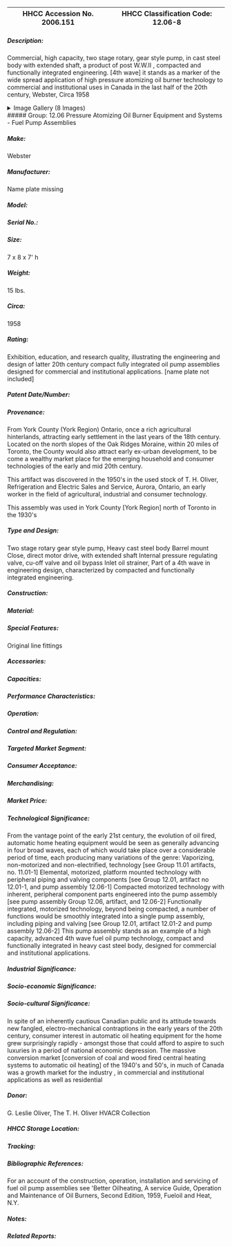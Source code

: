 | **HHCC Accession No. 2006.151** |**HHCC Classification Code:  12.06-8**|
| ----------- | ----------- |
##### Description:
Commercial, high capacity, two stage rotary, gear style pump, in cast steel body with extended shaft, a product of post W.W.II , compacted and functionally integrated engineering. [4th wave] it stands as a marker of the wide spread application of high pressure atomizing oil burner technology to commercial and institutional uses in Canada in the last half of the 20th century, Webster, Circa 1958


<details>
	<summary>Image Gallery (8 Images)</summary>
<div class="gallery gallery-wrapper--full" contenteditable="false" data-is-empty="false" data-translation="Add images" data-columns="6">
<figure class="gallery__item"><a href="#DOMAIN_NAME#gallery/12.06-8.jpg" data-size="1689x1485"><img src="#DOMAIN_NAME#gallery/12.06-8-thumbnail.jpg" alt=""></a></figure>
<figure class="gallery__item"><a href="#DOMAIN_NAME#gallery/12.06-8a.jpg" data-size="1441x1526"><img src="#DOMAIN_NAME#gallery/12.06-8a-thumbnail.jpg" alt=""></a></figure>
<figure class="gallery__item"><a href="#DOMAIN_NAME#gallery/12.06-8b.jpg" data-size="1411x1522"><img src="#DOMAIN_NAME#gallery/12.06-8b-thumbnail.jpg" alt=""></a></figure>
<figure class="gallery__item"><a href="#DOMAIN_NAME#gallery/12.06-8c.jpg" data-size="1722x1296"><img src="#DOMAIN_NAME#gallery/12.06-8c-thumbnail.jpg" alt=""></a></figure>
<figure class="gallery__item"><a href="#DOMAIN_NAME#gallery/12.06-8d.jpg" data-size="1504x1589"><img src="#DOMAIN_NAME#gallery/12.06-8d-thumbnail.jpg" alt=""></a></figure>
<figure class="gallery__item"><a href="#DOMAIN_NAME#gallery/12.06-8xa.jpg" data-size="2007x1207"><img src="#DOMAIN_NAME#gallery/12.06-8xa-thumbnail.jpg" alt=""></a></figure>
<figure class="gallery__item"><a href="#DOMAIN_NAME#gallery/12.06-8xb.jpg" data-size="1896x1348"><img src="#DOMAIN_NAME#gallery/12.06-8xb-thumbnail.jpg" alt=""></a></figure>
<figure class="gallery__item"><a href="#DOMAIN_NAME#gallery/12.06-8xc.jpg" data-size="1944x1704"><img src="#DOMAIN_NAME#gallery/12.06-8xc-thumbnail.jpg" alt=""></a></figure>
</div>
</details>
##### Group:
12.06 Pressure Atomizing Oil Burner Equipment and Systems - Fuel Pump Assemblies

##### Make:
Webster

##### Manufacturer:
Name plate missing

##### Model:


##### Serial No.:


##### Size:
7 x 8 x 7' h

##### Weight:
15 lbs.

##### Circa:
1958

##### Rating:
Exhibition, education, and research quality, illustrating the engineering and design of latter 20th century compact fully integrated oil pump assemblies designed for commercial and institutional applications. [name plate not included]

##### Patent Date/Number:


##### Provenance:
From York County (York Region) Ontario, once a rich agricultural hinterlands, attracting early settlement in the last years of the 18th century. Located on the north slopes of the Oak Ridges Moraine, within 20 miles of Toronto, the County would also attract early ex-urban development, to be come a wealthy market place for the emerging household and consumer technologies of the early and mid 20th century. 

This artifact was discovered in the 1950's in the used stock of T. H. Oliver, Refrigeration and Electric Sales and Service, Aurora, Ontario, an early worker in the field of agricultural, industrial and consumer technology. 

This assembly was used in York County [York Region] north of Toronto in the 1930's

##### Type and Design:
Two stage rotary gear style pump, 
Heavy cast steel body
Barrel mount 
Close, direct motor drive, with extended shaft
Internal pressure regulating valve, cu-off valve and oil bypass 
Inlet oil strainer, 
Part of a 4th wave in engineering design, characterized by compacted and functionally integrated engineering.

##### Construction:


##### Material:


##### Special Features:
Original line fittings

##### Accessories:


##### Capacities:


##### Performance Characteristics:


##### Operation:


##### Control and Regulation:


##### Targeted Market Segment:


##### Consumer Acceptance:


##### Merchandising:


##### Market Price:


##### Technological Significance:
From the vantage point of the early 21st century, the evolution of oil fired, automatic home heating equipment would be seen as generally advancing in four broad waves, each of which would take place over a considerable period of time, each producing many variations of the genre:
Vaporizing, non-motorized and non-electrified, technology [see Group 11.01 artifacts, no. 11.01-1]
Elemental,  motorized, platform mounted technology with peripheral piping and valving components [see Group 12.01, artifact no 12.01-1, and pump assembly 12.06-1]
Compacted motorized technology with inherent, peripheral component parts engineered into the pump assembly [see pump assembly Group 12.06, artifact, and 12.06-2]
Functionally integrated, motorized technology, beyond being compacted, a number of functions would be smoothly integrated into a single pump assembly, including piping and valving [see Group 12.01, artifact 12.01-2 and pump assembly 12.06-2] 
This pump assembly stands as an example of a high capacity, advanced 4th wave fuel oil pump technology, compact and functionally integrated in heavy cast steel body, designed for commercial and institutional applications.

##### Industrial Significance:


##### Socio-economic Significance:


##### Socio-cultural Significance:
In spite of an inherently cautious Canadian public and its attitude towards new fangled, electro-mechanical contraptions in the early years of the 20th century, consumer interest in automatic oil heating equipment for the home grew surprisingly rapidly - amongst those that could afford to aspire to such luxuries in a period of national economic depression.
The massive conversion market [conversion of coal and wood fired central heating systems to automatic oil heating] of the 1940's and 50's, in much of Canada was a growth market for the industry , in commercial and institutional applications as well as residential

##### Donor:
G. Leslie Oliver, The T. H. Oliver HVACR Collection

##### HHCC Storage Location:


##### Tracking:


##### Bibliographic References:
For an account of the construction, operation, installation and servicing of fuel oil pump assemblies see 'Better Oilheating, A service Guide, Operation and Maintenance of Oil Burners, Second Edition, 1959, Fueloil and Heat, N.Y.

##### Notes:


##### Related Reports:

